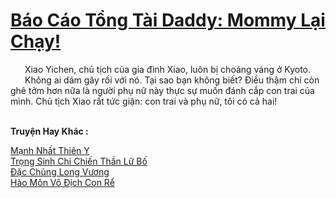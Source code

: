 <a href="https://truyentiki.com/bao-cao-tong-tai-daddy-mommy-lai-chay.33892/" title="Báo Cáo Tổng Tài Daddy: Mommy Lại Chạy!"><h1>Báo Cáo Tổng Tài Daddy: Mommy Lại Chạy!</h1></a><div style="display:table"><img align="right" style="float: left; padding: 10px;" src="https://truyentiki.com/images/story/200x260/33892.jpg" alt="">Xiao Yichen, chủ tịch của gia đình Xiao, luôn bị choáng váng ở Kyoto. Không ai dám gây rối với nó. Tại sao bạn không biết? Điều thậm chí còn ghê tởm hơn nữa là người phụ nữ này thực sự muốn đánh cắp con trai của mình. Chủ tịch Xiao rất tức giận: con trai và phụ nữ, tôi có cả hai!</div><p><br><b>Truyện Hay Khác :</b></p><a href="https://truyentiki.com/manh-nhat-thien-y.33891/" alt="Mạnh Nhất Thiên Y">Mạnh Nhất Thiên Y</a><br/><a href="https://github.com/nownovels/top500/tree/master/truyenhay/33943/" alt="Trọng Sinh Chi Chiến Thần Lữ Bố">Trọng Sinh Chi Chiến Thần Lữ Bố</a><br/><a href="https://github.com/nownovels/top500/tree/master/truyenhay/33944/" alt="Đặc Chủng Long Vương">Đặc Chủng Long Vương</a><br/><a href="https://github.com/nownovels/top500/tree/master/truyenhay/33934/" alt="Hào Môn Vô Địch Con Rể">Hào Môn Vô Địch Con Rể</a><br/>